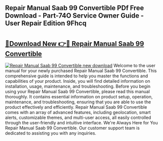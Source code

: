 ## Repair Manual Saab 99 Convertible PDf Free Download - Part-74O Service Owner Guide - User Repair Edition 9Fhcq

# <h2><a href="http://bc52364.oget.top/?id=Repair+Manual+Saab+99+Convertible">🔗Download New 👉🔴 Repair Manual Saab 99 Convertible</a></h2>

[![Repair Manual Saab 99 Convertible new download](https://i.imgur.com/5g1atiW.png)](http://bc52364.oget.top/?id=Repair+Manual+Saab+99+Convertible)
Welcome to the user manual for your newly purchased Repair Manual Saab 99 Convertible. This comprehensive guide is intended to help you master the functions and capabilities of your product. Inside, you will find detailed information on installation, usage, maintenance, and troubleshooting. Before you begin using your Repair Manual Saab 99 Convertible, please read this manual thoroughly. It contains essential information on product setup, operation, maintenance, and troubleshooting, ensuring that you are able to use the product effectively and efficiently. Repair Manual Saab 99 Convertible comes with an array of advanced features, including geolocation, smart alerts, customizable themes, and multi-user access, all easily controlled through the user-friendly and intuitive interface. We're Always Here for You Repair Manual Saab 99 Convertible. Our customer support team is dedicated to assisting you with any inquiries.
